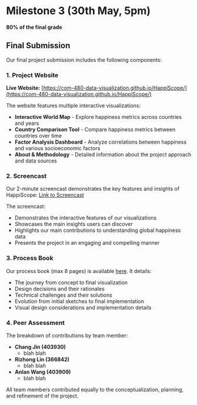# Milestone 3 (30th May, 5pm)

**80% of the final grade**

## Final Submission

Our final project submission includes the following components:

### 1. Project Website

**Live Website:** [https://com-480-data-visualization.github.io/HappiScope/](https://com-480-data-visualization.github.io/HappiScope/)

The website features multiple interactive visualizations:

- **Interactive World Map** - Explore happiness metrics across countries and years
- **Country Comparison Tool** - Compare happiness metrics between countries over time
- **Factor Analysis Dashboard** - Analyze correlations between happiness and various socioeconomic factors
- **About & Methodology** - Detailed information about the project approach and data sources

### 2. Screencast

Our 2-minute screencast demonstrates the key features and insights of HappiScope: [Link to Screencast](https://youtu.be/your-video-id)

The screencast:

- Demonstrates the interactive features of our visualizations
- Showcases the main insights users can discover
- Highlights our main contributions to understanding global happiness data
- Presents the project in an engaging and compelling manner

### 3. Process Book

Our process book (max 8 pages) is available [here](./process_book.pdf). It details:

- The journey from concept to final visualization
- Design decisions and their rationales
- Technical challenges and their solutions
- Evolution from initial sketches to final implementation
- Visual design considerations and implementation details

### 4. Peer Assessment

The breakdown of contributions by team member:

- **Chang Jin (403930)**
  - blah blah
- **Rizhong Lin (366842)**
  - blah blah
- **Anlan Wang (403909)**
  - blah blah

All team members contributed equally to the conceptualization, planning, and refinement of the project.
